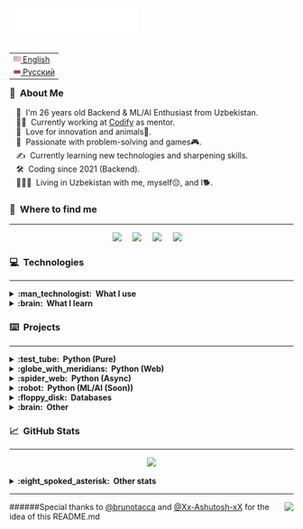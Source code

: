 <img src="images/svg/header_en.svg"></img>

<table align="right">
 <tr><td><a href="README.md"><img src="images/us_s.png" height="13"> English</a></td></tr>
 <tr><td><a href="README_ru.md"><img src="images/ru.png" height="13"> Русский</a></td></tr>
</table>

### :space_invader: &nbsp;About Me
&nbsp;&nbsp;&nbsp;:standing_person: &nbsp;I'm 26 years old Backend & ML/AI Enthusiast from Uzbekistan.\
&nbsp;&nbsp;&nbsp;:technologist: &nbsp;Currently working at [Codify](https://codifylab.uz/) as mentor. \
&nbsp;&nbsp;&nbsp;:seedling: &nbsp;Love for innovation and animals:dog:.\
&nbsp;&nbsp;&nbsp;:heartbeat: &nbsp;Passionate with problem-solving and games:video_game:.\
&nbsp;&nbsp;&nbsp;:writing_hand: &nbsp;Currently learning new technologies and sharpening skills.\
&nbsp;&nbsp;&nbsp;:hammer_and_wrench: &nbsp;Coding since 2021 (Backend).\
&nbsp;&nbsp;&nbsp;:family_man_man_boy: &nbsp;Living in Uzbekistan with me, myself:pensive:, and I:dog2:.


### :link: &nbsp;Where to find me
<hr/>

<p align="center">
  <a href="mailto:mihail999999999@gmail.com?subject=From%20Github"><img src="https://img.shields.io/badge/gmail-%23D14836.svg?&style=for-the-badge&logo=gmail&logoColor=white" /></a>&nbsp;&nbsp;&nbsp;&nbsp;
  <a href="https://steamcommunity.com/id/ggwm/"><img src="https://img.shields.io/badge/Steam-000000?style=for-the-badge&logo=steam&color=grey&logoColor=white" /></a>&nbsp;&nbsp;&nbsp;&nbsp;
  <a href="https://www.instagram.com/ggwmwgg/"><img src="https://img.shields.io/badge/instagram-%23dc2743.svg?&style=for-the-badge&logo=instagram&logoColor=white" /></a>&nbsp;&nbsp;&nbsp;&nbsp;
  <a href="https://ggwmm.t.me/"><img src="https://img.shields.io/badge/Telegram-2CA5E0?style=for-the-badge&logo=telegram&logoColor=white" /></a>&nbsp;&nbsp;&nbsp;&nbsp;
</p>


### :computer: &nbsp;Technologies
<hr/>

<details>
  <summary><b>:man_technologist: &nbsp;What I use</b></summary>
  <br/>



![Windows](/images/svg/windows.svg)&nbsp;
![IOS](/images/svg/ios.svg)&nbsp;
![MacOS](/images/svg/mac_os.svg)&nbsp;
![VSCode](/images/svg/vsc.svg)&nbsp;
![PyCharm](/images/svg/pycharm.svg)&nbsp;
![Git](/images/svg/git.svg)&nbsp;
![PowerShell](/images/svg/powershell.svg)&nbsp;
![Win terminal](/images/svg/windows_terminal.svg)&nbsp;



![Chrome](/images/svg/google_chrome.svg)&nbsp;
![Opera](/images/svg/opera.svg)&nbsp;
![Brave](/images/svg/brave.svg)&nbsp;
![Tor](/images/svg/tor.svg)&nbsp;
![Github](/images/svg/github.svg)&nbsp;
![MS Excel](/images/svg/ms_excel.svg)&nbsp;
![MS Word](/images/svg/ms_word.svg)&nbsp;
![Prezi](/images/svg/prezi.svg)&nbsp;

![HTML5](/images/svg/html5.svg)&nbsp;
![C](/images/svg/c.svg)&nbsp;
![Python](/images/svg/python.svg)&nbsp;
![Markdown](/images/svg/markdown.svg)&nbsp;
![Selenium](/images/svg/selenium.svg)&nbsp;
![Flask](/images/svg/flask.svg)&nbsp;
![aiogram](/images/svg/aiogram.svg)&nbsp;
![bs4](/images/svg/bs4.svg)&nbsp;
![csv](/images/svg/csv.svg)&nbsp;
![requests](/images/svg/requests.svg)&nbsp;
![json](/images/svg/json.svg)&nbsp;

![MySQL](/images/svg/mysql.svg)&nbsp;
![sqlite3](/images/svg/sqlite.svg)&nbsp;
![SQLAlchemy](/images/svg/sqlalchemy.svg)&nbsp;
![redis](/images/svg/redis.svg)&nbsp;
![PostgreSQL](/images/svg/postgresql.svg)&nbsp;
![twilio](/images/svg/twilio.svg)&nbsp;


</details>

<details>
  <summary><b>:brain: &nbsp;What I learn</b></summary>
  <br/>

![Ubuntu](/images/svg/ubuntu.svg)&nbsp;
![Linux](/images/svg/linux.svg)&nbsp;
![Shellscipt](/images/svg/shell.svg)&nbsp;
![Sublime Text](/images/svg/sublime.svg)&nbsp;
![Bash](/images/svg/bash.svg)&nbsp;

![django](/images/svg/django.svg)&nbsp;
![aiohttp](/images/svg/aiohttp.svg)&nbsp;
![asyncio](/images/svg/asyncio.svg)&nbsp;
![TensorFlow](/images/svg/tensorflow.svg)&nbsp;
![NumPy](/images/svg/numpy.svg)&nbsp;
![Pandas](/images/svg/pandas.svg)&nbsp;
![PyTorch](/images/svg/pytorch.svg)&nbsp;

![Airflow](/images/svg/airflow.svg)&nbsp;
![Gitlab](/images/svg/gitlab.svg)&nbsp;
![Heroku](/images/svg/heroku.svg)&nbsp;
![Amazon AWS](/images/svg/amazon_aws.svg)&nbsp;
![Google Cloud](/images/svg/google_cloud.svg)&nbsp;
![Microsoft Azure](/images/svg/ms_azure.svg)&nbsp;
![Cloudflare](/images/svg/cloudflare.svg)&nbsp;

![MongoDB](/images/svg/mongodb.svg)&nbsp;
![Microsoft SQL Server](/images/svg/ms_sql.svg)&nbsp;
![Oracle](/images/svg/oracle.svg)&nbsp;

</details>

### :keyboard: &nbsp;Projects
<hr/>
<details>
  <summary><b>:test_tube: &nbsp;Python (Pure)</b></summary>
  <br/>
	<blockquote>Python based projects</blockquote>
	<ul>
		<li><a href="https://github.com/ggwmwgg/jb/tree/main/Arithmetic_HS" target="_blank">Arithmetic Exam Application</a></li>
		<li><a href="https://github.com/ggwmwgg/jb/tree/main/Calculator_HS" target="_blank">Smart Calculator</a></li>
		<li><a href="https://github.com/ggwmwgg/jb/tree/main/Easyrider_HS" target="_blank">Easy Rider Bus Company</a></li>
		<li><a href="https://github.com/ggwmwgg/jb/tree/main/Flashcards_HS" target="_blank">Flashcards</a></li>
		<li><a href="https://github.com/ggwmwgg/jb/tree/main/SCB_HS" target="_blank">Simple Chatty Bot</a></li>
		<li><a href="https://github.com/ggwmwgg/jb/tree/main/Zookeeper_HS" target="_blank">Zookeeper</a></li>
        <li><a href="https://github.com/ggwmwgg/cs50/tree/main/Py_Cash" target="_blank">Cash</a></li>
        <li><a href="https://github.com/ggwmwgg/cs50/tree/main/Py_DNA" target="_blank">DNA</a></li>
        <li><a href="https://github.com/ggwmwgg/cs50/tree/main/Py_Mario" target="_blank">Mario</a></li>
        <li><a href="https://github.com/ggwmwgg/cs50/tree/main/Py_Readability" target="_blank">Readability</a></li>
        <li><a href="https://github.com/ggwmwgg/jb/blob/main/TicTacToe_HS" target="_blank">TicTacToe</a></li>
        <li><a href="https://github.com/ggwmwgg/" target="_blank">More to come</a></li>
	</ul>
</details>
<details>
  <summary><b>:globe_with_meridians: &nbsp;Python (Web)</b></summary>
  <br/>
<blockquote>Python web-based projects</blockquote>
	<ul>
		<li><a href="https://github.com/ggwmwgg/cs50/tree/main/CS50_Final" target="_blank">My Portfolio Website (Flask)</a></li>
		<li><a href="https://github.com/ggwmwgg/cs50/tree/main/FLSK_Birthdays" target="_blank">Birthdays (Flask)</a></li>
		<li><a href="https://github.com/ggwmwgg/cs50/tree/main/FLSK_Finance" target="_blank">Finance (Flask)</a></li>
		<li><a href="https://github.com/ggwmwgg/jb/tree/main/Scraper_HS" target="_blank">Scraper</a></li>
		<li><a href="https://github.com/ggwmwgg/" target="_blank">More to come</a></li>
	</ul>
</details>
<details>
  <summary><b>:spider_web: &nbsp;Python (Async)</b></summary>
  <br/>
<blockquote>Python asynchronous based projects</blockquote>
	<ul>
		<li><a href="https://github.com/ggwmwgg/tgbot" target="_blank">Telegram Bot Template</a></li>
		<li><a href="https://github.com/ggwmwgg/tgbot/tree/cafe_bot" target="_blank">Telegram for Cafe (example)</a></li>
        <li><a href="https://github.com/ggwmwgg/" target="_blank">More to come</a></li>
	</ul>
</details>
<details>
  <summary><b>:robot: &nbsp;Python (ML/AI (Soon))</b></summary>
  <br/>
<blockquote>Python ML/AI based projects</blockquote>
	<ul>
		<li><a href="https://github.com/ggwmwgg/" target="_blank">Soon</a></li>
		<li><a href="https://github.com/ggwmwgg/" target="_blank">More to come</a></li>
	</ul>
</details>
<details>
  <summary><b>:floppy_disk: &nbsp;Databases</b></summary>
  <br/>
    <blockquote>Database based projects</blockquote>
	    <ul>
		    <li><a href="https://github.com/ggwmwgg/jb/tree/main/Calculator_for_Investors_HS" target="_blank">Calculator for Investors</a></li>
		    <li><a href="https://github.com/ggwmwgg/jb/tree/main/Food_Blog_Backend_HS" target="_blank">Food Blog Backend</a></li>
		    <li><a href="https://github.com/ggwmwgg/jb/tree/main/SCB_HS" target="_blank">Simple Chatty Bot</a></li>
		    <li><a href="https://github.com/ggwmwgg/jb/tree/main/Simple_Banking_System_HS" target="_blank">Simple Banking System</a></li>
		    <li><a href="https://github.com/ggwmwgg/jb/tree/main/TO_DO_List_HS" target="_blank">TO DO List</a></li>
		    <li><a href="https://github.com/ggwmwgg/cs50/tree/main/SQL_Movies" target="_blank">SQL Requests repo</a></li>
		    <li><a href="https://github.com/ggwmwgg/cs50/tree/main/FLSK_Birthdays" target="_blank">Birthdays</a></li>
		    <li><a href="https://github.com/ggwmwgg/cs50/tree/main/FLSK_Finance" target="_blank">Finance</a></li>
            <li><a href="https://github.com/ggwmwgg/tgbot/tree/cafe_bot" target="_blank">Telegram for Cafe (example)</a></li>
            <li><a href="https://github.com/ggwmwgg/" target="_blank">More to come</a></li>
	    </ul>
</details>
<details>
  <summary><b>:brain: &nbsp;Other</b></summary>
  <br/>
<blockquote>Other projects</blockquote>
	<ul>
		<li><a href="https://github.com/ggwmwgg/cs50/tree/main/HCJs_Trivia" target="_blank">Trivia (HTML)</a></li>
		<li><a href="https://github.com/ggwmwgg/" target="_blank">More to come</a></li>
	</ul>
</details>

### :chart_with_upwards_trend: &nbsp;GitHub Stats
<hr/>
<p align="center">
        <img height="137px" src="https://github-readme-stats.vercel.app/api?username=ggwmwgg&bg_color=00000000&hide_title=true&hide_border=true&show_icons=true&include_all_commits=true&count_private=true&line_height=21&theme=tokyonight" />
</p>
<details>
  <summary><b>:eight_spoked_asterisk: &nbsp;Other stats</b></summary>
  <br/>
    <p align="center">
        <img height="137px" src="https://streak-stats.demolab.com?user=ggwmwgg&theme=tokyonight&hide_border=true&background=DD272700" />
        <img height="137px" src="https://github-readme-stats.vercel.app/api/top-langs/?username=ggwmwgg&bg_color=00000000&hide=html,css&hide_title=false&hide_border=true&layout=compact&langs_count=8&theme=tokyonight" />
    </p>
</details>

<hr/>

<p>
    <img align="right" src="https://komarev.com/ghpvc/?username=ggwmwgg&style=flat-square"></img>
######Special thanks to <a href="https://github.com/brunotacca">@brunotacca</a> and <a href="https://github.com/Xx-Ashutosh-xX">@Xx-Ashutosh-xX</a> for the idea of this README.md
</p>

